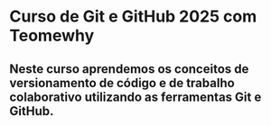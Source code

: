 # Curso de Git e GitHub 2025 com Teomewhy

## Neste curso aprendemos os conceitos de versionamento de código e de trabalho colaborativo utilizando as ferramentas Git e GitHub.